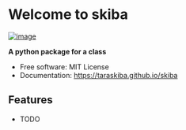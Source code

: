 # Welcome to skiba


[![image](https://img.shields.io/pypi/v/skiba.svg)](https://pypi.python.org/pypi/skiba)


**A python package for a class**


-   Free software: MIT License
-   Documentation: <https://taraskiba.github.io/skiba>
    

## Features

-   TODO
